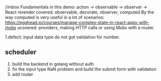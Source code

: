 //mbox
Fundamentals in this demo: action -> observable -> observer -> React rerender
covered: observable, decorate, observer, computed
By the way computed is very useful in a lot of scenarios:
https://egghead.io/courses/manage-complex-state-in-react-apps-with-mobx
ucovered: providers, making HTTP calls or using Mobx with a router.

1.defect: input data type do not got validation for number. 
## scheduler
1. build the backend in golang without auth
2. fix the input type NaN problem and build the submit form with validation
3. add router